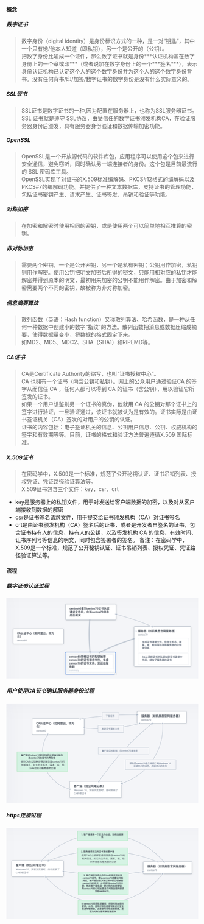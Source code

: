 #### 概念

##### 数字证书
> <p>数字身份（digital identity）是身份标识方式的一种，是一对“钥匙”，其中一个只有她/他本人知道（即私钥），另一个是公开的（公钥）。<br>把数字身份比喻成一个证件，那么数字证书就是身份***认证机构盖在数字身份上的一个章或印***（或者说加在数字身份上的一个***签名***），表示身份认证机构已认定这个人的这个数字身份并为这个人的这个数字身份背书。没有任何背书/印/加签/数字证书的数字身份是没有什么实际意义的。</p>

##### SSL证书
> <p>SSL证书是数字证书的一种,因为配置在服务器上，也称为SSL服务器证书。<br>SSL 证书就是遵守 SSL协议，由受信任的数字证书颁发机构CA，在验证服务器身份后颁发，具有服务器身份验证和数据传输加密功能。</p>

##### OpenSSL
> <p>OpenSSL是一个开放源代码的软件库包，应用程序可以使用这个包来进行安全通信，避免窃听，同时确认另一端连接者的身份。这个包是目前最流行的 SSL 密码库工具。<br>OpenSSL实现了对证书的X.509标准编解码、PKCS#12格式的编解码以及PKCS#7的编解码功能。并提供了一种文本数据库，支持证书的管理功能，包括证书密钥产生、请求产生、证书签发、吊销和验证等功能。</p>

##### 对称加密
> 在加密和解密时使用相同的密钥，或是使用两个可以简单地相互推算的密钥。

##### 非对称加密
> 需要两个密钥，一个是公开密钥，另一个是私有密钥；公钥用作加密，私钥则用作解密。使用公钥把明文加密后所得的密文，只能用相对应的私钥才能解密并得到原本的明文，最初用来加密的公钥不能用作解密。由于加密和解密需要两个不同的密钥，故被称为非对称加密。

##### 信息摘要算法
> <p>散列函数（英语：Hash function）又称散列算法、哈希函数，是一种从任何一种数据中创建小的数字“指纹”的方法。散列函数把消息或数据压缩成摘要，使得数据量变小，将数据的格式固定下来。<br>如MD2、MD5、MDC2、SHA（SHA1）和RIPEMD等。</p>

##### CA证书
> <p>CA是Certificate Authority的缩写，也叫“证书授权中心”。<br>CA 也拥有一个证书（内含公钥和私钥）。网上的公众用户通过验证CA 的签字从而信任 CA ，任何人都可以得到 CA 的证书（含公钥），用以验证它所签发的证书。<br>如果一个用户想鉴别另一个证书的真伪，他就用 CA 的公钥对那个证书上的签字进行验证，一旦验证通过，该证书就被认为是有效的。证书实际是由证书签证机关（CA）签发的对用户的公钥的认证。<br>证书的内容包括：电子签证机关的信息、公钥用户信息、公钥、权威机构的签字和有效期等等。目前，证书的格式和验证方法普遍遵循X.509 国际标准。</p>

##### X.509证书

> <p>在密码学中，X.509是一个标准，规范了公开秘钥认证、证书吊销列表、授权凭证、凭证路径验证算法等。<br>X.509证书包含三个文件：key，csr，crt</p>

- key是服务器上的私钥文件，用于对发送给客户端数据的加密，以及对从客户端接收到数据的解密
- csr是证书签名请求文件，用于提交给证书颁发机构（CA）对证书签名
- crt是由证书颁发机构（CA）签名后的证书，或者是开发者自签名的证书，包含证书持有人的信息，持有人的公钥，以及签发机构 CA 的信息、有效时间、证书序列号等信息的明文，同时包含签署者的签名。
备注：在密码学中，X.509是一个标准，规范了公开秘钥认证、证书吊销列表、授权凭证、凭证路径验证算法等。



#### 流程

##### 数字证书认证过程
![数字证书认证过程](https://github.com/gefeiyanga/blog/blob/master/img/%E6%95%B0%E5%AD%97%E8%AF%81%E4%B9%A6%E8%AE%A4%E8%AF%81%E8%BF%87%E7%A8%8B.png?raw=true)

##### 用户使用CA证书确认服务器身份过程
![用户使用 CA 证书确认服务器身份过程](https://github.com/gefeiyanga/blog/blob/master/img/CA%20%E8%AF%81%E4%B9%A6%E7%A1%AE%E8%AE%A4%E6%9C%8D%E5%8A%A1%E5%99%A8%E8%BA%AB%E4%BB%BD%E8%BF%87%E7%A8%8B.png?raw=true)

##### https连接过程
![https连接过程](https://github.com/gefeiyanga/blog/blob/master/img/https%E8%BF%9E%E6%8E%A5%E8%BF%87%E7%A8%8B.png?raw=true)
